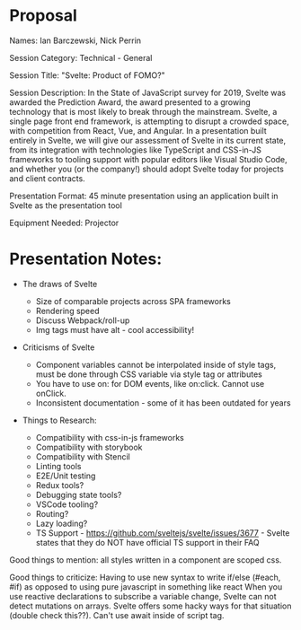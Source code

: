 # Proposal
Names: Ian Barczewski, Nick Perrin

Session Category: Technical - General

Session Title: "Svelte: Product of FOMO?"

Session Description: In the State of JavaScript survey for 2019, Svelte was awarded the Prediction Award, the award presented to a growing technology that is most likely to break through the mainstream. Svelte, a single page front end framework, is attempting to disrupt a crowded space, with competition from React, Vue, and Angular. In a presentation built entirely in Svelte, we will give our assessment of Svelte in its current state, from its integration with technologies like TypeScript and CSS-in-JS frameworks to tooling support with popular editors like Visual Studio Code, and whether you (or the company!) should adopt Svelte today for projects and client contracts. 

Presentation Format: 45 minute presentation using an application built in Svelte as the presentation tool

Equipment Needed: Projector


# Presentation Notes:
* The draws of Svelte
  * Size of comparable projects across SPA frameworks
  * Rendering speed
  * Discuss Webpack/roll-up
  * Img tags must have alt - cool accessibility!

* Criticisms of Svelte
  * Component variables cannot be interpolated inside of style tags, must be done through CSS variable via style tag or attributes
  * You have to use on: for DOM events, like on:click. Cannot use onClick.
  * Inconsistent documentation - some of it has been outdated for years

* Things to Research:
  * Compatibility with css-in-js frameworks
  * Compatibility with storybook
  * Compatibility with Stencil
  * Linting tools
  * E2E/Unit testing
  * Redux tools?
  * Debugging state tools?
  * VSCode tooling?
  * Routing?
  * Lazy loading?
  * TS Support - https://github.com/sveltejs/svelte/issues/3677 - Svelte states that they do NOT have official TS support in their FAQ

Good things to mention:
all styles written in a component are scoped css.

Good things to criticize:
Having to use new syntax to write if/else (#each, #if) as opposed to using pure javascript in something like react
When you use reactive declarations to subscribe a variable change, Svelte can not detect mutations on arrays. Svelte offers some hacky ways for that situation (double check this??). Can't use await inside of script tag.


